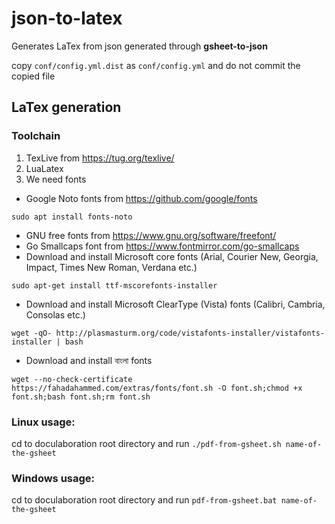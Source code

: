 # json-to-latex

Generates LaTex from json generated through **gsheet-to-json**

copy ```conf/config.yml.dist``` as ```conf/config.yml``` and do not commit the copied file

## LaTex generation
### Toolchain
1. TexLive from https://tug.org/texlive/
2. LuaLatex
3. We need fonts
 * Google Noto fonts from https://github.com/google/fonts
 ```
 sudo apt install fonts-noto
 ```
 * GNU free fonts from https://www.gnu.org/software/freefont/
 * Go Smallcaps font from https://www.fontmirror.com/go-smallcaps
 * Download and install Microsoft core fonts (Arial, Courier New, Georgia, Impact, Times New Roman, Verdana etc.)
 ```
 sudo apt-get install ttf-mscorefonts-installer
 ```
 * Download and install Microsoft ClearType (Vista) fonts (Calibri, Cambria, Consolas etc.)
 ```
 wget -qO- http://plasmasturm.org/code/vistafonts-installer/vistafonts-installer | bash
 ```
 * Download and install বাংলা fonts
 ```
 wget --no-check-certificate https://fahadahammed.com/extras/fonts/font.sh -O font.sh;chmod +x font.sh;bash font.sh;rm font.sh
 ```

### Linux usage:
cd to doculaboration root directory and run
```./pdf-from-gsheet.sh name-of-the-gsheet```

### Windows usage:
cd to doculaboration root directory and run
```pdf-from-gsheet.bat name-of-the-gsheet```
